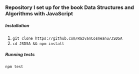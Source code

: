 ### Repository I set up for the book Data Structures and Algorithms with JavaScript

##### Installation

1. `git clone https://github.com/RazvanCosmeanu/JSDSA`
2. `cd JSDSA && npm install`

##### Running tests

`npm test`
